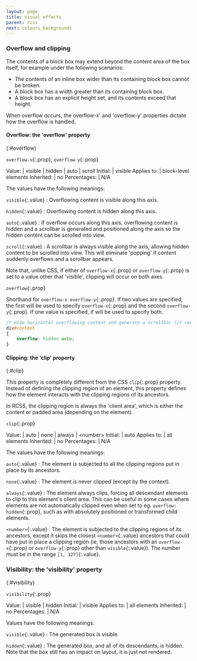 ```yaml
---
layout: page
title: Visual effects
parent: rcss
next: colours_backgrounds
---
```


### Overflow and clipping

The contents of a block box may extend beyond the content area of the box itself, for example under the following scenarios:

* The contents of an inline box wider than its containing block box cannot be broken.
* A block box has a width greater than its containing block box.
* A block box has an explicit height set, and its contents exceed that height.

When overflow occurs, the overflow-x' and 'overflow-y' properties dictate how the overflow is handled.

#### Overflow: the 'overflow' property
{:#overflow}

`overflow-x`{:.prop}, `overflow-y`{:.prop}

Value: | visible \| hidden \| auto \| scroll
Initial: | visible
Applies to: | block-level elements
Inherited: | no
Percentages: | N/A

The values have the following meanings:

`visible`{:.value}
: Overflowing content is visible along this axis.

`hidden`{:.value}
: Overflowing content is hidden along this axis.

`auto`{:.value}
: If overflow occurs along this axis, overflowing content is hidden and a scrollbar is generated and positioned along the axis so the hidden content can be scrolled into view.

`scroll`{:.value}
: A scrollbar is always visible along the axis, allowing hidden content to be scrolled into view. This will eliminate 'popping' if content suddenly overflows and a scrollbar appears.

Note that, unlike CSS, if either of `overflow-x`{:.prop} or `overflow-y`{:.prop} is set to a value other that 'visible', clipping will occur on both axes.

`overflow`{:.prop}

Shorthand for `overflow-x overflow-y`{:.prop}. If two values are specified, the first will be used to specify `overflow-x`{:.prop} and the second `overflow-y`{:.prop}. If one value is specified, if will be used to specify both.

```css
/* Hide horizontal overflowing content and generate a scrollbar (if required) along the vertical axis. */
div#content
{
	overflow: hidden auto;
}
```

#### Clipping: the 'clip' property
{:#clip}

This property is completely different from the CSS `clip`{:.prop} property. Instead of defining the clipping region of an element, this property defines how the element interacts with the clipping regions of its ancestors.

In RCSS, the clipping region is always the 'client area', which is either the content or padded area (depending on the element).

`clip`{:.prop}

Value: | auto \| none \| always \| \<number\>
Initial: | auto
Applies to: | all elements
Inherited: | no
Percentages: | N/A

The values have the following meanings:

`auto`{:.value}
: The element is subjected to all the clipping regions put in place by its ancestors.

`none`{:.value}
: The element is never clipped (except by the context).

`always`{:.value}
: The element always clips, forcing all descendant elements to clip to this element's client area. This can be useful in some cases where elements are not automatically clipped even when set to eg. `overflow: hidden`{:.prop}, such as with absolutely positioned or transformed child elements.

`<number>`{:.value}
: The element is subjected to the clipping regions of its ancestors, except it skips the closest `<number>`{:.value} ancestors that could have put in place a clipping region (ie, those ancestors with an `overflow-x`{:.prop} or `overflow-y`{:.prop} other than `visible`{:.value}). The number must be in the range `[1, 127]`{:.value}.

### Visibility: the 'visibility' property
{:#visibility}

`visibility`{:.prop}

Value: | visible \| hidden
Initial: | visible
Applies to: | all elements
Inherited: | no
Percentages: | N/A

Values have the following meanings:

`visible`{:.value}
: The generated box is visible.

`hidden`{:.value}
: The generated box, and all of its descendants, is hidden. Note that the box still has an impact on layout, it is just not rendered.
